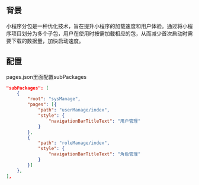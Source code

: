 ## 背景
‌小程序分包是一种优化技术，旨在提升小程序的加载速度和用户体验。通过将小程序项目划分为多个子包，用户在使用时按需加载相应的包，从而减少首次启动时需要下载的数据量，加快启动速度。
## 配置
pages.json里面配置subPackages
```json
"subPackages": [
	{
		"root": "sysManage",
		"pages": [{
			"path": "userManage/index",
			"style": {
				"navigationBarTitleText": "用户管理"
			}
		},
		{
			"path": "roleManage/index",
			"style": {
				"navigationBarTitleText": "角色管理"
			}
		}]
	},
],
```